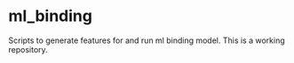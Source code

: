 # ml_binding
Scripts to generate features for and run ml binding model. This is a working repository. 
